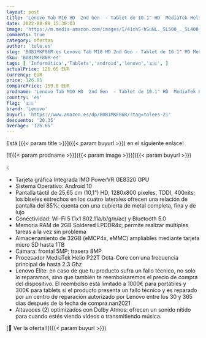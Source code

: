 ```yaml
---
layout: post
title: 'Lenovo Tab M10 HD  2nd Gen  - Tablet de 10.1" HD  MediaTek Helio P22T  2 GB de RAM  32 GB ampliables hasta 1 TB  2 Altavoces  Wifi + Bluetooth  Android 10  - Gris Platino'
date: 2022-08-09 15:30:03
image: 'https://m.media-amazon.com/images/I/41ch5-hSuNL._SL500_._SL400_.jpg'
comments: true
category: ofertas
author: 'tole.es'
slug: 'B0B1MKF86R-es Lenovo Tab M10 HD 2nd Gen - Tablet de 10.1" HD MediaTek...'
sku: 'B0B1MKF86R-es'
tags: [ 'Informática','Tablets','android','lenovo','🇪🇸', ]
actualPrice: 126.65 EUR
currency: EUR
price: 126.65
comparePrice: 159.0 EUR
prodname: 'Lenovo Tab M10 HD  2nd Gen  - Tablet de 10.1" HD  MediaTek Helio P22T  2 GB de RAM  32 GB ampliables hasta 1 TB  2 Altavoces  Wifi + Bluetooth  Android 10  - Gris Platino'
country: 'es'
flag: '🇪🇸'
brand: 'Lenovo'
buyurl: 'https://www.amazon.es/dp/B0B1MKF86R/?tag=tolees-21'
descuento: '20.35'
average: '126.65'
---
```


Está [{{< param title >}}]({{< param buyurl >}}) en el siguiente enlace!

[![{{< param prodname >}}]({{< param image >}})]({{< param buyurl >}})

ℹ️:

- Tarjeta gráfica Integrada IMG PowerVR GE8320 GPU
- Sistema Operativo: Android 10
- Pantalla táctil de 25,65 cm (10,1") HD, 1280x800 píxeles, TDDI, 400nits; los biseles estrechos en los cuatro laterales ofrecen una relación de pantalla del 85%: cuenta con una cubierta de metal completa, fina y de lujo
- Conectividad: Wi-Fi 5 (1x1 802.11a/b/g/n/ac) y Bluetooth 5.0
- Memoria RAM de 2GB Soldered LPDDR4x; permite realizar múltiples tareas a la vez sin problema
- Almacenamiento de 32GB (eMCP4x, eMMC) ampliables mediante tarjeta micro SD hasta 1TB
- Cámara: frontal 5MP; trasera 8MP
- Procesador MediaTek Helio P22T Octa-Core con una frecuencia principal de hasta 2.3 Ghz
- Lenovo Elite: en caso de que tu producto sufra un fallo técnico, no solo lo reparamos, sino que también te reembolsaremos el precio de compra del dispositivo. El reembolso está limitado a 1000€ para portátiles y 300€ para tablets si el producto presenta un fallo técnico y es reparado por un centro de reparación autorizado por Lenovo entre los 30 y 365 días después de la fecha de compra.nan2021
- Altavoces (2) optimizados con Dolby Atmos: ofrecen un sonido nítido para cuando estés viendo vídeos o transmitiendo música.

[🛒 Ver la oferta!!]({{< param buyurl >}})
